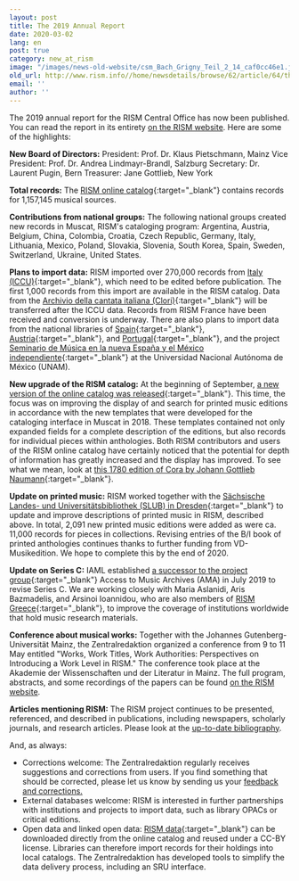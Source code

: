 ```yaml
---
layout: post
title: The 2019 Annual Report
date: 2020-03-02
lang: en
post: true
category: new_at_rism
image: "/images/news-old-website/csm_Bach_Grigny_Teil_2_14_caf0cc46e1.jpg"
old_url: http://www.rism.info//home/newsdetails/browse/62/article/64/the-2019-annual-report.html
email: ''
author: ''
---
```


The 2019 annual report for the RISM Central Office has now been published. You can read the report in its entirety [on the RISM website](/publications/annual-reports/2019.html). Here are some of the highlights:

**New Board of Directors:**
President: Prof. Dr. Klaus Pietschmann, Mainz
Vice President: Prof. Dr. Andrea Lindmayr-Brandl, Salzburg
Secretary: Dr. Laurent Pugin, Bern
Treasurer: Jane Gottlieb, New York

**Total records:** The [RISM online catalog](https://opac.rism.info/index.php?id=4){:target="_blank"} contains records for 1,157,145 musical sources.

**Contributions from national groups:** The following national groups created new records in Muscat, RISM's cataloging program: Argentina, Austria, Belgium, China, Colombia, Croatia, Czech Republic, Germany, Italy, Lithuania, Mexico, Poland, Slovakia, Slovenia, South Korea, Spain, Sweden, Switzerland, Ukraine, United States.

**Plans to import data:** RISM imported over 270,000 records from [Italy (ICCU)](http://www.sbn.it/opacsbn/opac/iccu/musica.jsp){:target="_blank"}, which need to be edited before publication. The first 1,000 records from this import are available in the RISM catalog. Data from the [Archivio della cantata italiana (Clori)](http://cantataitaliana.it/){:target="_blank"} will be transferred after the ICCU data. Records from RISM France have been received and conversion is underway. There are also plans to import data from the national libraries of [Spain](http://www.bne.es/es/Inicio/index.html){:target="_blank"}, [Austria](https://www.onb.ac.at/){:target="_blank"}, and [Portugal](http://www.bnportugal.gov.pt/index.php?lang=en){:target="_blank"}, and the project [Seminario de Música en la nueva España y el México independiente](http://www.musicat.unam.mx/){:target="_blank"} at the Universidad Nacional Autónoma de México (UNAM).

**New upgrade of the RISM catalog:** At the beginning of September, [a new version of the online catalog was released](/rism_online_catalog/2019/09/09/2019-upgrade-of-the-rism-catalog.html){:target="_blank"}. This time, the focus was on improving the display of and search for printed music editions in accordance with the new templates that were developed for the cataloging interface in Muscat in 2018. These templates contained not only expanded fields for a complete description of the editions, but also records for individual pieces within anthologies. Both RISM contributors and users of the RISM online catalog have certainly noticed that the potential for depth of information has greatly increased and the display has improved. To see what we mean, look at [this 1780 edition of Cora by Johann Gottlieb Naumann](https://opac.rism.info/search?id=990046739&View=rism){:target="_blank"}.

**Update on printed music:** RISM worked together with the [Sächsische Landes- und Universitätsbibliothek (SLUB) in Dresden](https://www.slub-dresden.de/startseite/){:target="_blank"} to update and improve descriptions of printed music in RISM, described above. In total, 2,091 new printed music editions were added as were ca. 11,000 records for pieces in collections. Revising entries of the B/I book of printed anthologies continues thanks to further funding from VD-Musikedition. We hope to complete this by the end of 2020.

**Update on Series C:** IAML established [a successor to the project group](/new_at_rism/2019/09/23/launch-of-project-group-on-rism-series-c.html){:target="_blank"} Access to Music Archives (AMA) in July 2019 to revise Series C. We are working closely with Maria Aslanidi, Aris Bazmadelis, and Arsinoi Ioannidou, who are also members of [RISM Greece](/new_at_rism/2018/04/03/byzantine-music-archives-join-muscat.html){:target="_blank"}, to improve the coverage of institutions worldwide that hold music research materials.

**Conference about musical works:**
Together with the Johannes Gutenberg-Universität Mainz, the Zentralredaktion organized a conference from 9 to 11 May entitled "Works, Work Titles, Work Authorities: Perspectives on Introducing a Work Level in RISM." The conference took place at the Akademie der Wissenschaften und der Literatur in Mainz. The full program, abstracts, and some recordings of the papers can be found [on the RISM website](/publications/conferences/work-level-2019.html).

**Articles mentioning RISM:**
The RISM project continues to be presented, referenced, and described in publications, including newspapers, scholarly journals, and research articles. Please look at the [up-to-date bibliography](/publications/bibliography.html).

And, as always:

- Corrections welcome: The Zentralredaktion regularly receives suggestions and corrections from users. If you find something that should be corrected, please let us know by sending us your [feedback and corrections.](/service/feedback.html)
- External databases welcome: RISM is interested in further partnerships with institutions and projects to import data, such as library OPACs or critical editions.
- Open data and linked open data: [RISM data](https://opac.rism.info/index.php?id=10&L=0){:target="_blank"} can be downloaded directly from the online catalog and reused under a CC-BY license. Libraries can therefore import records for their holdings into local catalogs. The Zentralredaktion has developed tools to simplify the data delivery process, including an SRU interface.

